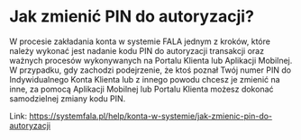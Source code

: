 # Jak zmienić PIN do autoryzacji?


W procesie zakładania konta w systemie FALA jednym z kroków, które należy wykonać jest nadanie kodu PIN do autoryzacji transakcji oraz ważnych procesów wykonywanych na Portalu Klienta lub Aplikacji Mobilnej. W przypadku, gdy zachodzi podejrzenie, że ktoś poznał Twój numer PIN do Indywidualnego Konta Klienta lub z innego powodu chcesz je zmienić na inne, za pomocą Aplikacji Mobilnej lub Portalu Klienta możesz dokonać samodzielnej zmiany kodu PIN.




Link: https://systemfala.pl/help/konta-w-systemie/jak-zmienic-pin-do-autoryzacji
